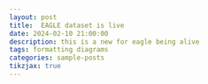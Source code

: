 ```yaml
---
layout: post
title:  EAGLE dataset is live
date: 2024-02-10 21:00:00
description: this is a new for eagle being alive
tags: formatting diagrams
categories: sample-posts
tikzjax: true
---
```

